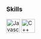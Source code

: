 ### Skills
<img src="https://raw.githubusercontent.com/danielcranney/readme-generator/main/public/icons/skills/javascript-colored.svg" width="36" height="36" alt="Javascript">
<img src="https://upload.wikimedia.org/wikipedia/commons/1/18/ISO_C%2B%2B_Logo.svg" width="36" height="36" alt="C++">

<!---
Jalal-Zein/Jalal-Zein is a ✨ special ✨ repository because its `README.md` (this file) appears on your GitHub profile.
You can click the Preview link to take a look at your changes.
--->
